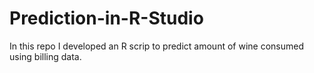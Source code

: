 # Prediction-in-R-Studio
In this repo I developed an R scrip to predict amount of wine consumed using billing data.
